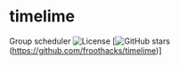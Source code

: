 # timelime
Group scheduler
![License](https://img.shields.io/github/license/froothacks/timelime.svg?&label=License)
[![GitHub stars](https://img.shields.io/github/stars/froothacks/timelime.svg?style=social&label=Star)(https://github.com/froothacks/timelime)]
